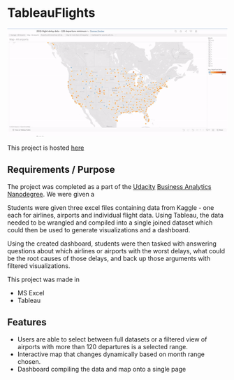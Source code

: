 # TableauFlights

![Video demonstrating Tableau interaction with flight data](./Assets/TableauFlights.gif)

This project is hosted [here](https://public.tableau.com/app/profile/thomas.pincher/viz/2015flightdelaydata-120departureminimum/Dashboardforairportswithmorethan120departures?publish=yes/)

## Requirements / Purpose

The project was completed as a part of the [Udacity](https://www.udacity.com/) [Business Analytics Nanodegree](https://www.udacity.com/course/business-analytics-nanodegree--nd098?promo=year_end&coupon=SPRING50&utm_source=gsem_brand&utm_source=gsem_brand&utm_medium=ads_r&utm_medium=ads_r&utm_campaign=19167921312_c_individuals&utm_campaign=19167921312_c_individuals&utm_term=143524474959&utm_term=143524474959&utm_keyword=udacity%20business%20analytics_e&utm_keyword=udacity%20business%20analytics_e&gad_source=1&gclid=CjwKCAjw5v2wBhBrEiwAXDDoJQXhuSwILb3BRfwLyrbmmsFboI00QJa2HlkZUJWNgzhysMXvYDGUORoC7hoQAvD_BwE). We were given a

Students were given three excel files containing data from Kaggle - one each for airlines, airports and individual flight data. Using Tableau, the data needed to be wrangled and compiled into a single joined dataset which could then be used to generate visualizations and a dashboard.

Using the created dashboard, students were then tasked with answering questions about which airlines or airports with the worst delays, what could be the root causes of those delays, and back up those arguments with filtered visualizations.

This project was made in

- MS Excel
- Tableau

## Features

- Users are able to select between full datasets or a filtered view of airports with more than 120 departures is a selected range.
- Interactive map that changes dynamically based on month range chosen.
- Dashboard compiling the data and map onto a single page
